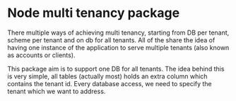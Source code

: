 # Node multi tenancy package

There multiple ways of achieving multi tenancy, starting from DB per tenant, scheme per tenant and on db for all tenants. All of the share the idea of having one instance of the application to serve multiple tenants (also known as accounts or clients).

This package aim is to support one DB for all tenants.
The idea behind this is very simple, all tables (actually most) holds an extra column which contains the tenant id. Every database access, we need to specify the tenant which we want to address.
